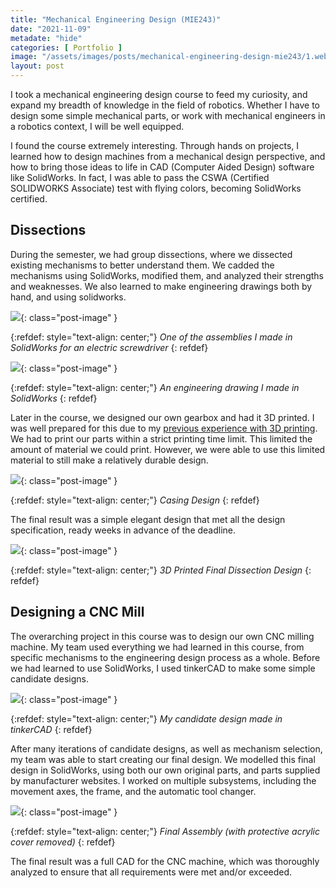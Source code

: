 ```yaml
---
title: "Mechanical Engineering Design (MIE243)"
date: "2021-11-09"
metadate: "hide"
categories: [ Portfolio ]
image: "/assets/images/posts/mechanical-engineering-design-mie243/1.webp"
layout: post
---
```


I took a mechanical engineering design course to feed my curiosity, and expand my breadth of knowledge in the field of robotics. Whether I have to design some simple mechanical parts, or work with mechanical engineers in a robotics context, I will be well equipped.

I found the course extremely interesting. Through hands on projects, I learned how to design machines from a mechanical design perspective, and how to bring those ideas to life in CAD (Computer Aided Design) software like SolidWorks. In fact, I was able to pass the CSWA (Certified SOLIDWORKS Associate) test with flying colors, becoming SolidWorks certified.

## Dissections

During the semester, we had group dissections, where we dissected existing mechanisms to better understand them. We cadded the mechanisms using SolidWorks, modified them, and analyzed their strengths and weaknesses. We also learned to make engineering drawings both by hand, and using solidworks.


![](/assets/images/posts/mechanical-engineering-design-mie243/1.webp?w=310){: class="post-image" }


{:refdef: style="text-align: center;"}
*One of the assemblies I made in SolidWorks for an electric screwdriver*
{: refdef}


![](/assets/images/posts/mechanical-engineering-design-mie243/2.webp?w=1024){: class="post-image" }


{:refdef: style="text-align: center;"}
*An engineering drawing I made in SolidWorks*
{: refdef}

Later in the course, we designed our own gearbox and had it 3D printed. I was well prepared for this due to my [previous experience with 3D printing]({{site.baseurl}}/3d-printing/). We had to print our parts within a strict printing time limit. This limited the amount of material we could print. However, we were able to use this limited material to still make a relatively durable design.


![](/assets/images/posts/mechanical-engineering-design-mie243/3.webp?w=465){: class="post-image" }

{:refdef: style="text-align: center;"}
*Casing Design*
{: refdef}

The final result was a simple elegant design that met all the design specification, ready weeks in advance of the deadline.


![](/assets/images/posts/mechanical-engineering-design-mie243/4.webp?w=1024){: class="post-image" }

{:refdef: style="text-align: center;"}
*3D Printed Final Dissection Design*
{: refdef}

## Designing a CNC Mill

The overarching project in this course was to design our own CNC milling machine. My team used everything we had learned in this course, from specific mechanisms to the engineering design process as a whole. Before we had learned to use SolidWorks, I used tinkerCAD to make some simple candidate designs.


![](/assets/images/posts/mechanical-engineering-design-mie243/5.webp?w=482){: class="post-image" }

{:refdef: style="text-align: center;"}
*My candidate design made in tinkerCAD*
{: refdef}

After many iterations of candidate designs, as well as mechanism selection, my team was able to start creating our final design. We modelled this final design in SolidWorks, using both our own original parts, and parts supplied by manufacturer websites. I worked on multiple subsystems, including the movement axes, the frame, and the automatic tool changer.


![](/assets/images/posts/mechanical-engineering-design-mie243/6.webp?w=880){: class="post-image" }

{:refdef: style="text-align: center;"}
*Final Assembly (with protective acrylic cover removed)*
{: refdef}

The final result was a full CAD for the CNC machine, which was thoroughly analyzed to ensure that all requirements were met and/or exceeded.
